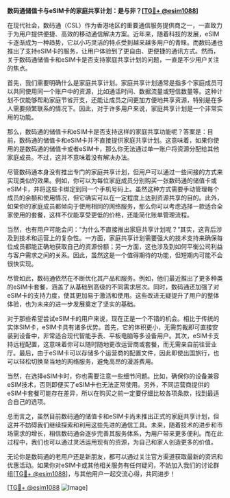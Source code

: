 **数码通储值卡与eSIM卡的家庭共享计划：是与非？[[TG💪+ @esim1088](https://t.me/s/esim1088)]**

在现代社会，数码通（CSL）作为香港地区的重要通信服务提供商之一，一直致力于为用户提供便捷、高效的移动通信解决方案。近年来，随着科技的发展，eSIM卡逐渐成为一种趋势，它以小巧灵活的特点受到越来越多用户的青睐。而数码通也推出了支持eSIM卡的服务，让用户体验到了更自由、更便捷的通讯方式。然而，关于数码通储值卡和eSIM卡是否支持家庭共享计划的问题，一直是不少用户关注的焦点。

首先，我们需要明确什么是家庭共享计划。家庭共享计划通常是指多个家庭成员可以共同使用同一个账户中的资源，比如通话时间、数据流量或短信数量等。这种计划不仅能够帮助家庭节省开支，还能让成员之间更加方便地共享资源，特别是在多人需要频繁联系的情况下。因此，对于许多用户来说，家庭共享计划是一个非常实用的功能。

那么，数码通的储值卡和eSIM卡是否支持这样的家庭共享功能呢？答案是：目前，数码通的储值卡和eSIM卡并不直接提供家庭共享计划。这意味着，如果你使用的是数码通的储值卡或者eSIM卡，那么你无法通过单一账户将资源分配给其他家庭成员。不过，这并不意味着没有解决办法。

尽管数码通本身没有推出专门的家庭共享计划，但用户可以通过一些间接的方式来实现类似的效果。例如，你可以为每位家庭成员分别购买一张数码通的储值卡或eSIM卡，并将这些卡绑定到同一个手机号码上。虽然这种方式需要手动管理每个成员的余额和使用情况，但它确实可以在一定程度上达到资源共享的目的。此外，如果你的家庭成员都倾向于使用相同的网络服务，那么你可以考虑选择一款适合全家使用的套餐，这样不仅能享受更低的价格，还能简化账单管理流程。

当然，也有用户可能会问：“为什么不直接推出家庭共享计划呢？”其实，这背后涉及到技术和运营上的复杂性。一方面，家庭共享计划需要强大的技术支持来确保每位成员都能正确地获取自己的资源份额；另一方面，这也涉及到如何平衡公司利益与客户需求之间的关系。因此，虽然这是一个值得期待的功能，但短期内可能不会很快实现。

尽管如此，数码通依然在不断优化其产品和服务。例如，他们最近推出了更多种类的eSIM卡套餐，涵盖了从基础到高级的不同需求层次。同时，数码通还加强了对eSIM卡的支持力度，使其更加易于激活和使用。这些改进无疑提升了用户的整体体验，也为未来的进一步发展奠定了坚实的基础。

对于那些希望尝试eSIM卡的用户来说，现在正是一个不错的机会。相比于传统的实体SIM卡，eSIM卡具有诸多优势。首先，它的体积更小，无需剪裁即可直接安装到设备中，非常适合现代智能手表、平板电脑等多设备用户。其次，eSIM卡支持远程配置，这意味着你可以随时随地更改运营商或套餐，而无需亲自前往营业厅。最后，由于eSIM卡可以存储多个运营商的配置文件，因此即使出国旅行，也可以轻松切换至当地的网络服务，避免高昂的漫游费用。

当然，在选择eSIM卡时，你也需要注意一些细节问题。比如，确保你的设备兼容eSIM技术，否则即便买了eSIM卡也无法正常使用。另外，不同运营商提供的eSIM卡套餐可能存在差异，所以在购买之前一定要仔细比较各项条款，找到最适合自己的选项。

总而言之，虽然目前数码通的储值卡和eSIM卡尚未推出正式的家庭共享计划，但这并不妨碍我们继续探索和利用这些先进的通信工具。未来，随着技术的进步和市场需求的增长，相信数码通会逐步完善其服务体系，为用户带来更多便利。而在此过程中，我们也可以通过灵活运用现有的资源，为自己和家人创造更多的价值。

无论你是数码通的老用户还是新朋友，都可以通过关注官方渠道获取最新的资讯和优惠活动。如果你对eSIM卡或其他相关服务有任何疑问，不妨加入我们的讨论群组[[TG💪+ @esim1088](https://t.me/s/esim1088)]，与其他用户一起交流心得，共同进步！

[[TG💪+ @esim1088](https://t.me/s/esim1088) ![Image](https://i.postimg.cc/4NQfJmqS/Snipaste-2025-05-13-00-14-12.png)]